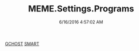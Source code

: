 ﻿---
title: MEME.Settings.Programs
date: 6/16/2016 4:57:02 AM
---

[GCHOST](T-MEME.Settings.Programs.GCHOST.html)
[SMART](T-MEME.Settings.Programs.SMART.html)
